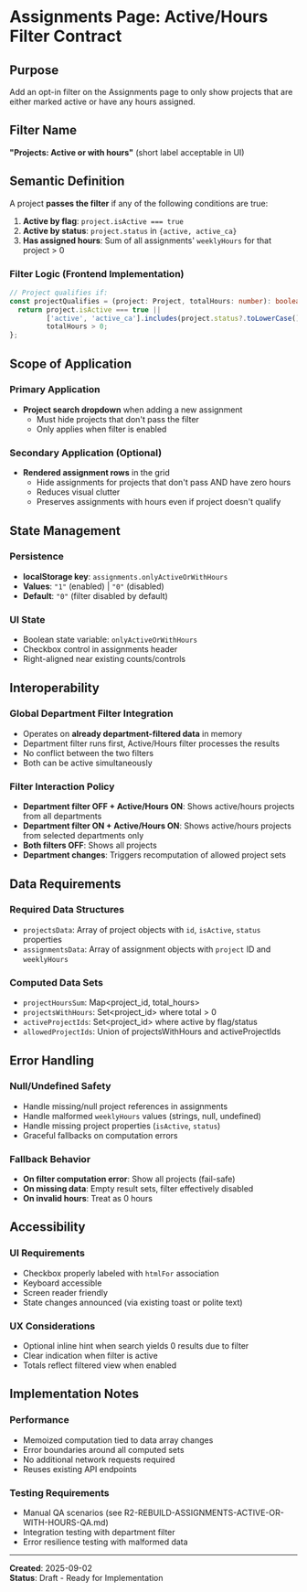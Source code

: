 # Assignments Page: Active/Hours Filter Contract

## Purpose
Add an opt-in filter on the Assignments page to only show projects that are either marked active or have any hours assigned.

## Filter Name
**"Projects: Active or with hours"** (short label acceptable in UI)

## Semantic Definition

A project **passes the filter** if any of the following conditions are true:

1. **Active by flag**: `project.isActive === true`
2. **Active by status**: `project.status` in `{active, active_ca}`  
3. **Has assigned hours**: Sum of all assignments' `weeklyHours` for that project > 0

### Filter Logic (Frontend Implementation)
```typescript
// Project qualifies if:
const projectQualifies = (project: Project, totalHours: number): boolean => {
  return project.isActive === true ||
         ['active', 'active_ca'].includes(project.status?.toLowerCase() || '') ||
         totalHours > 0;
};
```

## Scope of Application

### Primary Application
- **Project search dropdown** when adding a new assignment
  - Must hide projects that don't pass the filter
  - Only applies when filter is enabled

### Secondary Application (Optional)
- **Rendered assignment rows** in the grid
  - Hide assignments for projects that don't pass AND have zero hours
  - Reduces visual clutter
  - Preserves assignments with hours even if project doesn't qualify

## State Management

### Persistence
- **localStorage key**: `assignments.onlyActiveOrWithHours`
- **Values**: `"1"` (enabled) | `"0"` (disabled)
- **Default**: `"0"` (filter disabled by default)

### UI State
- Boolean state variable: `onlyActiveOrWithHours`
- Checkbox control in assignments header
- Right-aligned near existing counts/controls

## Interoperability

### Global Department Filter Integration
- Operates on **already department-filtered data** in memory
- Department filter runs first, Active/Hours filter processes the results
- No conflict between the two filters
- Both can be active simultaneously

### Filter Interaction Policy
- **Department filter OFF + Active/Hours ON**: Shows active/hours projects from all departments
- **Department filter ON + Active/Hours ON**: Shows active/hours projects from selected departments only
- **Both filters OFF**: Shows all projects
- **Department changes**: Triggers recomputation of allowed project sets

## Data Requirements

### Required Data Structures
- `projectsData`: Array of project objects with `id`, `isActive`, `status` properties
- `assignmentsData`: Array of assignment objects with `project` ID and `weeklyHours` 

### Computed Data Sets
- `projectHoursSum`: Map<project_id, total_hours>
- `projectsWithHours`: Set<project_id> where total > 0
- `activeProjectIds`: Set<project_id> where active by flag/status
- `allowedProjectIds`: Union of projectsWithHours and activeProjectIds

## Error Handling

### Null/Undefined Safety
- Handle missing/null project references in assignments
- Handle malformed `weeklyHours` values (strings, null, undefined)
- Handle missing project properties (`isActive`, `status`)
- Graceful fallbacks on computation errors

### Fallback Behavior
- **On filter computation error**: Show all projects (fail-safe)
- **On missing data**: Empty result sets, filter effectively disabled
- **On invalid hours**: Treat as 0 hours

## Accessibility

### UI Requirements  
- Checkbox properly labeled with `htmlFor` association
- Keyboard accessible
- Screen reader friendly
- State changes announced (via existing toast or polite text)

### UX Considerations
- Optional inline hint when search yields 0 results due to filter
- Clear indication when filter is active
- Totals reflect filtered view when enabled

## Implementation Notes

### Performance
- Memoized computation tied to data array changes
- Error boundaries around all computed sets  
- No additional network requests required
- Reuses existing API endpoints

### Testing Requirements
- Manual QA scenarios (see R2-REBUILD-ASSIGNMENTS-ACTIVE-OR-WITH-HOURS-QA.md)
- Integration testing with department filter
- Error resilience testing with malformed data

---

**Created**: 2025-09-02  
**Status**: Draft - Ready for Implementation